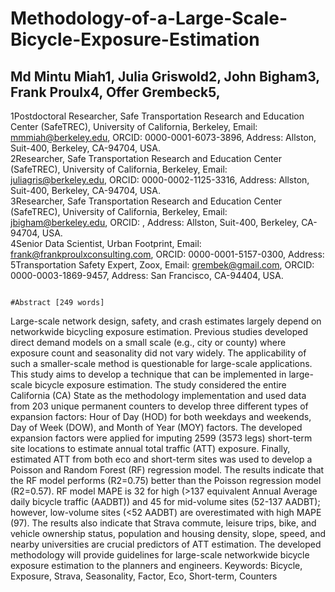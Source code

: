 # Methodology-of-a-Large-Scale-Bicycle-Exposure-Estimation

## Md Mintu Miah1, Julia Griswold2, John Bigham3, Frank Proulx4, Offer Grembeck5,
1Postdoctoral Researcher, Safe Transportation Research and Education Center (SafeTREC), University of California, Berkeley, Email: mmmiah@berkeley.edu, ORCID: 0000-0001-6073-3896, Address: Allston, Suit-400, Berkeley, CA-94704, USA.  
2Researcher, Safe Transportation Research and Education Center (SafeTREC), University of California, Berkeley, Email: juliagris@berkeley.edu, ORCID: 0000-0002-1125-3316, Address: Allston, Suit-400, Berkeley, CA-94704, USA.  
3Researcher, Safe Transportation Research and Education Center (SafeTREC), University of California, Berkeley, Email: jbigham@berkeley.edu, ORCID: , Address: Allston, Suit-400, Berkeley, CA-94704, USA.  
4Senior Data Scientist, Urban Footprint, Email: frank@frankproulxconsulting.com, ORCID: 0000-0001-5157-0300, Address: 
5Transportation Safety Expert, Zoox, Email: grembek@gmail.com, ORCID: 0000-0003-1869-9457, Address: San Francisco, CA-94404, USA.  

                                                                                    #Abstract [249 words]
Large-scale network design, safety, and crash estimates largely depend on networkwide bicycling exposure estimation. Previous studies developed direct demand models on a small scale (e.g., city or county) where exposure count and seasonality did not vary widely. The applicability of such a smaller-scale method is questionable for large-scale applications. This study aims to develop a technique that can be implemented in large-scale bicycle exposure estimation. The study considered the entire California (CA) State as the methodology implementation and used data from 203 unique permanent counters to develop three different types of expansion factors: Hour of Day (HOD) for both weekdays and weekends, Day of Week (DOW), and Month of Year (MOY) factors. The developed expansion factors were applied for imputing 2599 (3573 legs) short-term site locations to estimate annual total traffic (ATT) exposure. Finally, estimated ATT from both eco and short-term sites was used to develop a Poisson and Random Forest (RF) regression model. The results indicate that the RF model performs (R2=0.75) better than the Poisson regression model (R2=0.57). RF model MAPE is 32 for high (>137 equivalent Annual Average daily bicycle traffic (AADBT)) and 45 for mid-volume sites (52-137 AADBT); however, low-volume sites (<52 AADBT) are overestimated with high MAPE (97). The results also indicate that Strava commute, leisure trips, bike, and vehicle ownership status, population and housing density, slope, speed, and nearby universities are crucial predictors of ATT estimation. The developed methodology will provide guidelines for large-scale networkwide bicycle exposure estimation to the planners and engineers.
Keywords: Bicycle, Exposure, Strava, Seasonality, Factor, Eco, Short-term, Counters
